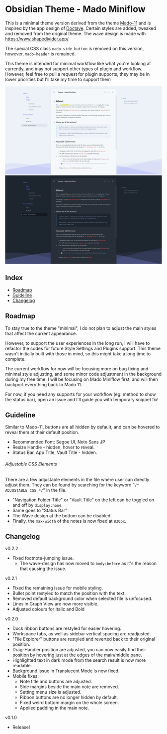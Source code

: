 # Obsidian Theme - Mado Miniflow
This is a minimal theme version derived from the theme [Mado-11](https://github.com/hydescarf/Obsidian-Theme-Mado-11) and is inspired by the app design of [Doctave](https://www.doctave.com/). Certain styles are added, tweaked and removed from the original theme.
The wave design is made with https://www.shapedivider.app/

The special CSS class `mado-side-button` is removed on this version, however, `mado-header` is remained.

This theme is intended for minimal workflow like what you're looking at currently, and may not support other types of plugin and workflow. However, feel free to pull a request for plugin supports, they may be in lower priorities but I'll take my time to support them

![](cover-light.png)
![](cover-dark.png)

## Index

- [Roadmap](#roadmap)
- [Guideline](#guideline)
- [Changelog](#changelog)


## Roadmap
To stay true to the theme "minimal", I do not plan to adjust the main styles that affect the current appearance.

However, to support the user experiences in the long run, I will have to refactor the codes for future Style Settings and Plugins support.
This theme wasn't initially built with those in mind, so this might take a long time to complete.

The current workflow for now will be focusing more on bug fixing and minimal style adjusting, and some minor code adjustment in the background during my free time.
I will be focusing on Mado Miniflow first, and will then backport everything back to Mado 11.

For now, if you need any supports for your workflow (eg. method to show the status bar), open an issue and I'll guide you with temporary snippet fix!


## Guideline
Similar to Mado-11, buttons are all hidden by default, and can be hovered to reveal them at their default position.
- Recommended Font: Segoe UI, Noto Sans JP
- Resize Handle - hidden, hover to reveal.
- Status Bar, App Title, Vault Title - hidden.


###### Adjustable CSS Elements
There are a few adjustable elements in the file where user can directly adjust them.
They can be found by searching for the keyword "`/* ADJUSTABLE CSS */`" in the file.
- "Navigation Folder Title" or "Vault Title" on the left can be toggled on and off by `display:none`.
- Same goes to "Status Bar"
- The Wave design at the bottom can be disabled.
- Finally, the `max-width` of the notes is now fixed at `830px`.


## Changelog  
v0.2.2
- Fixed footnote-jumping issue.
   - The wave-design has now moved to `body:before` as it's the reason that causing the issue.

v0.2.1
- Fixed the remaining issue for mobile styling.
- Bullet point restyled to match the position with the text.
- Removed default background color when selected file is unfocused.
- Lines in Graph View are now more visible.
- Adjusted colours for Italic and Bold

v0.2.0
- Dock ribbon buttons are restyled for easier hovering.
- Workspace tabs, as well as sidebar vertical spacing are readjusted.
- "File Explorer" buttons are restyled and reverted back to their original position.
- Drag-Handler position are adjusted, you can now easily find their position by hovering just at the edges of the main/middle pane.
- Highlighted text in dark mode from the search result is now more readable.
- Background issue in Translucent Mode is now fixed.
- Mobile fixes:
   - Note title and buttons are adjusted.
   - Side margins beside the main note are removed.
   - Setting menu size is adjusted.
   - Ribbon buttons are no longer hidden by default.
   - Fixed weird bottom margin on the whole screen.
   - Applied padding in the main note.

v0.1.0
- Release!